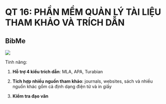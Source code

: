 # QT 16: PHẦN MỀM QUẢN LÝ TÀI LIỆU THAM KHẢO VÀ TRÍCH DẪN

## BibMe

![](https://cite4me.org/wp-content/uploads/2017/10/bibme.png)

Tính năng:
1. **Hỗ trợ 4 kiểu trích dẫn**: MLA, APA, Turabian

1. **Tích hợp nhiều nguồn tham khảo**: journals, websites, sách và nhiều nguồn khác gồm cả định dạng điện tử và in giấy

1. **Kiểm tra đạo văn**